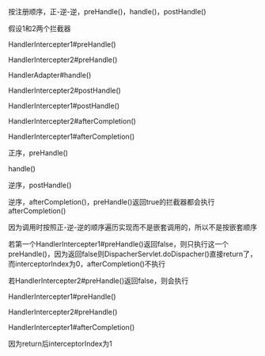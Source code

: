 按注册顺序，正-逆-逆，preHandle()，handle()，postHandle()



假设1和2两个拦截器



HandlerIntercepter1#preHandle()

HandlerIntercepter2#preHandle()

HandlerAdapter#handle()

HandlerIntercepter2#postHandle()

HandlerIntercepter1#postHandle()

HandlerIntercepter2#afterCompletion()

HandlerIntercepter1#afterCompletion()



正序，preHandle()

handle()

逆序，postHandle()

逆序，afterCompletion()，preHandle()返回true的拦截器都会执行afterCompletion()



因为调用时按照正-逆-逆的顺序遍历实现而不是嵌套调用的，所以不是按嵌套顺序



若第一个HandlerIntercepter1#preHandle()返回false，则只执行这一个preHandle()，因为返回false则DispacherServlet.doDispacher()直接return了，而interceptorIndex为0，afterCompletion()不执行



若HandlerIntercepter2#preHandle()返回false，则会执行

HandlerIntercepter1#preHandle()

HandlerIntercepter2#preHandle()

HandlerIntercepter1#afterCompletion()

因为return后interceptorIndex为1

